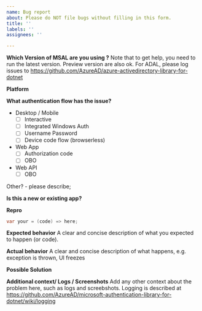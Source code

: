 ```yaml
---
name: Bug report
about: Please do NOT file bugs without filling in this form.
title: ''
labels: ''
assignees: ''

---
```


**Which Version of MSAL are you using ?**
Note that to get help, you need to run the latest version. Preview version are also ok. 
For ADAL, please log issues to https://github.com/AzureAD/azure-activedirectory-library-for-dotnet
<!-- E.g. MSAL 2.6.2, MSAL 3.0.0-preview -->

**Platform**
<!-- Ex: net45, netcore, UWP, xamarin android, xamarin iOS -->

**What authentication flow has the issue?**
* Desktop / Mobile
    * [ ] Interactive
    * [ ] Integrated Windows Auth
    * [ ] Username Password
    * [ ] Device code flow (browserless)
* Web App
    * [ ] Authorization code
    * [ ] OBO
* Web API
    * [ ] OBO

Other? - please describe;

**Is this a new or existing app?**
<!-- Ex:
a. The app is in production, and I have upgraded to a new version of MSAL
b. The app is in production, I haven't upgraded MSAL, but started seeing this issue
c. This is a new app or experiment
-->

**Repro**

```csharp
var your = (code) => here;
```

**Expected behavior**
A clear and concise description of what you expected to happen (or code).

**Actual behavior**
A clear and concise description of what happens, e.g. exception is thrown, UI freezes  

**Possible Solution**
<!--- Only if you have suggestions on a fix for the bug -->

**Additional context/ Logs / Screenshots**
Add any other context about the problem here, such as logs and screebshots. Logging is described at https://github.com/AzureAD/microsoft-authentication-library-for-dotnet/wiki/logging
